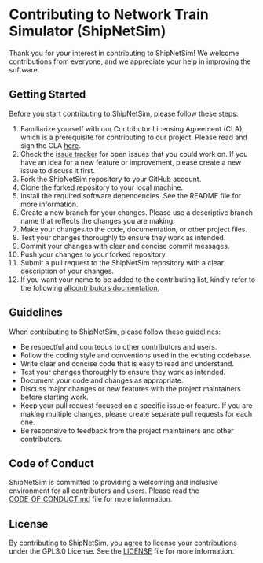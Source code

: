 # Contributing to Network Train Simulator (ShipNetSim)

Thank you for your interest in contributing to ShipNetSim! We welcome contributions from everyone, and we appreciate your help in improving the software.

## Getting Started

Before you start contributing to ShipNetSim, please follow these steps:

1. Familiarize yourself with our Contributor Licensing Agreement (CLA), which is a prerequisite for contributing to our project. Please read and sign the CLA [here](https://cla-assistant.io/AhmedAredah/ShipNetSim).
2. Check the [issue tracker](https://github.com/AhmedAredah/ShipNetSim/issues) for open issues that you could work on. If you have an idea for a new feature or improvement, please create a new issue to discuss it first.
3. Fork the ShipNetSim repository to your GitHub account.
4. Clone the forked repository to your local machine.
5. Install the required software dependencies. See the README file for more information.
6. Create a new branch for your changes. Please use a descriptive branch name that reflects the changes you are making.
7. Make your changes to the code, documentation, or other project files.
8. Test your changes thoroughly to ensure they work as intended.
9. Commit your changes with clear and concise commit messages.
10. Push your changes to your forked repository.
11. Submit a pull request to the ShipNetSim repository with a clear description of your changes.
12. If you want your name to be added to the contributing list, kindly refer to the following [allcontributors docmentation.](https://allcontributors.org/docs/en/bot/usage)

## Guidelines

When contributing to ShipNetSim, please follow these guidelines:

- Be respectful and courteous to other contributors and users.
- Follow the coding style and conventions used in the existing codebase.
- Write clear and concise code that is easy to read and understand.
- Test your changes thoroughly to ensure they work as intended.
- Document your code and changes as appropriate.
- Discuss major changes or new features with the project maintainers before starting work.
- Keep your pull request focused on a specific issue or feature. If you are making multiple changes, please create separate pull requests for each one.
- Be responsive to feedback from the project maintainers and other contributors.

## Code of Conduct

ShipNetSim is committed to providing a welcoming and inclusive environment for all contributors and users. Please read the [CODE_OF_CONDUCT.md](https://github.com/AhmedAredah/ShipNetSim/blob/main/CODE_OF_CONDUCT.md) file for more information.

## License

By contributing to ShipNetSim, you agree to license your contributions under the GPL3.0 License. See the [LICENSE](https://github.com/AhmedAredah/ShipNetSim/blob/main/LICENSE) file for more information.
